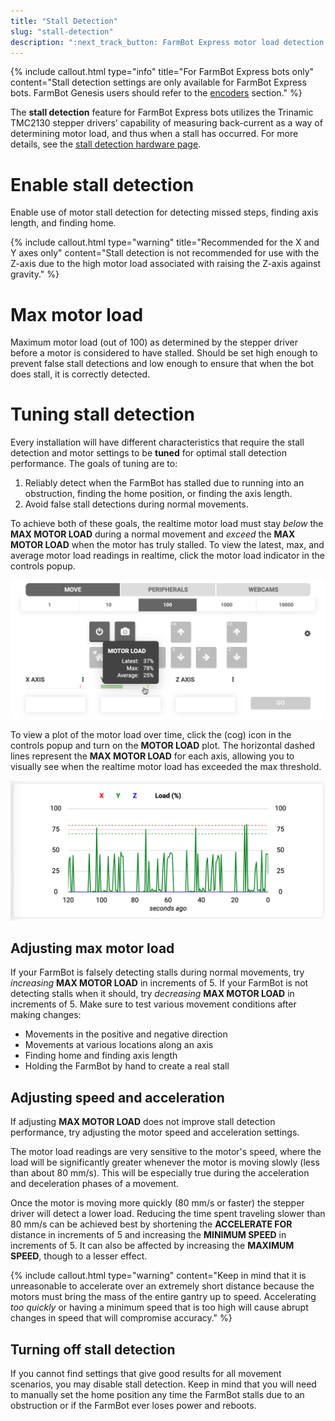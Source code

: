 ```yaml
---
title: "Stall Detection"
slug: "stall-detection"
description: ":next_track_button: FarmBot Express motor load detection settings.\n[Open these settings in the app](https://my.farm.bot/app/designer/settings?highlight=stall_detection)"
---
```



{%
include callout.html
type="info"
title="For FarmBot Express bots only"
content="Stall detection settings are only available for FarmBot Express bots. FarmBot Genesis users should refer to the [encoders](encoders.md) section."
%}

The **stall detection** feature for FarmBot Express bots utilizes the Trinamic TMC2130 stepper drivers’ capability of measuring back-current as a way of determining motor load, and thus when a stall has occurred. For more details, see the [stall detection hardware page](../../farmbot-os/arduino-firmware/stall-detection-hardware.md).

# Enable stall detection

Enable use of motor stall detection for detecting missed steps, finding axis length, and finding home.

{%
include callout.html
type="warning"
title="Recommended for the X and Y axes only"
content="Stall detection is not recommended for use with the Z-axis due to the high motor load associated with raising the Z-axis against gravity."
%}

# Max motor load

Maximum motor load (out of 100) as determined by the stepper driver before a motor is considered to have stalled. Should be set high enough to prevent false stall detections and low enough to ensure that when the bot does stall, it is correctly detected.

# Tuning stall detection

Every installation will have different characteristics that require the stall detection and motor settings to be **tuned** for optimal stall detection performance. The goals of tuning are to:

1. Reliably detect when the FarmBot has stalled due to running into an obstruction, finding the home position, or finding the axis length.
2. Avoid false stall detections during normal movements.

To achieve both of these goals, the realtime motor load must stay _below_ the **MAX MOTOR LOAD** during a normal movement and _exceed_ the **MAX MOTOR LOAD** when the motor has truly stalled. To view the latest, max, and average motor load readings in realtime, click the motor load indicator in the controls popup.

![motor load popup](_images/motor_load_popup.png)

To view a plot of the motor load over time, click the (cog) icon in the controls popup and turn on the **MOTOR LOAD** plot. The horizontal dashed lines represent the **MAX MOTOR LOAD** for each axis, allowing you to visually see when the realtime motor load has exceeded the max threshold.

![motor load plot](_images/motor_load_plot.png)

## Adjusting max motor load

If your FarmBot is falsely detecting stalls during normal movements, try _increasing_ **MAX MOTOR LOAD** in increments of 5. If your FarmBot is not detecting stalls when it should, try _decreasing_ **MAX MOTOR LOAD** in increments of 5. Make sure to test various movement conditions after making changes:

  * Movements in the positive and negative direction
  * Movements at various locations along an axis
  * Finding home and finding axis length
  * Holding the FarmBot by hand to create a real stall

## Adjusting speed and acceleration

If adjusting **MAX MOTOR LOAD** does not improve stall detection performance, try adjusting the motor speed and acceleration settings.

The motor load readings are very sensitive to the motor's speed, where the load will be significantly greater whenever the motor is moving slowly (less than about 80 mm/s). This will be especially true during the acceleration and deceleration phases of a movement.

Once the motor is moving more quickly (80 mm/s or faster) the stepper driver will detect a lower load. Reducing the time spent traveling slower than 80 mm/s can be achieved best by shortening the **ACCELERATE FOR** distance in increments of 5 and increasing the **MINIMUM SPEED** in increments of 5. It can also be affected by increasing the **MAXIMUM SPEED**, though to a lesser effect.

{%
include callout.html
type="warning"
content="Keep in mind that it is unreasonable to accelerate over an extremely short distance because the motors must bring the mass of the entire gantry up to speed. Accelerating _too quickly_ or having a minimum speed that is too high will cause abrupt changes in speed that will compromise accuracy."
%}

## Turning off stall detection

If you cannot find settings that give good results for all movement scenarios, you may disable stall detection. Keep in mind that you will need to manually set the home position any time the FarmBot stalls due to an obstruction or if the FarmBot ever loses power and reboots.
